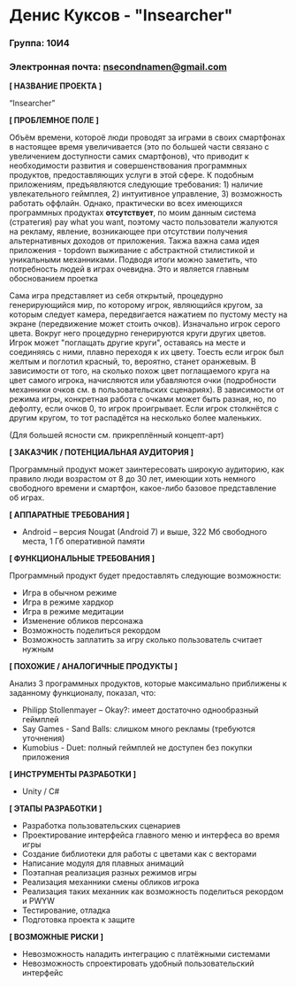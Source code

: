# Денис Куксов - "Insearcher"

### Группа: 10И4
### Электронная почта: nsecondnamen@gmail.com


**[ НАЗВАНИЕ ПРОЕКТА ]**

“Insearcher”

**[ ПРОБЛЕМНОЕ ПОЛЕ ]**

Объём времени, котороё люди проводят за играми в своих смартфонах в настоящее время увеличивается (это по большей части связано с увеличением доступности самих смартфонов), что приводит к необходимости развития и совершенствования программных продуктов, предоставляющих услуги в этой сфере. К подобным приложениям, предъявляются следующие требования: 1) наличие увлекательного геймплея, 2) интуитивное управление, 3) возможность работать оффлайн. Однако, практически во всех имеющихся программных продуктах **отсутствует**, по моим данным система (стратегия) pay what you want, поэтому часто пользователи жалуются на рекламу, явление, возникающее при отсутствии получения альтернативных доходов от приложения. Такжа важна сама идея приложения - topdown выживание с абстрактной стилистикой и уникальными механниками. Подводя итоги можно заметить, что потребность людей в играх очевидна. Это и является главным обоснованием проетка

Сама игра представляет из себя открытый, процедурно генерирующийся мир, по которому игрок, являющийся кругом, за которым следует камера, передвигается нажатием по пустому месту на экране (передвижение может стоить очков). Изначально игрок серого цвета. Вокруг него процедурно генерируются круги других цветов. Игрок может "поглащать другие круги", оставаясь на месте и соединяясь с ними, плавно переходя к их цвету. Тоесть если игрок был желтым и поглотил красный, то, вероятно, станет оранжевым. В зависимости от того, на сколько похож цвет поглащаемого круга на цвет самого игрока, начисляются или убавляются очки (подробности механники очков см. в пользовательских сценариях). В зависимости от режима игры, конкретная работа с очками может быть разная, но, по дефолту, если очков 0, то игрок проигрывает. Если игрок столкнётся с другим кругом, то тот распадётся на несколько более маленьких.

(Для большей ясности см. прикреплённый концепт-арт)

**[ ЗАКАЗЧИК / ПОТЕНЦИАЛЬНАЯ АУДИТОРИЯ ]**

Программный продукт может заинтересовать широкую аудиторию, как правило люди возрастом от 8 до 30 лет, имеющии хоть немного свободного времени и смартфон, какое-либо базовое представление об играх.

**[ АППАРАТНЫЕ ТРЕБОВАНИЯ ]**

* Android – версия Nougat (Android 7) и выше, 322 Мб свободного места, 1 Гб оперативной памяти

**[ ФУНКЦИОНАЛЬНЫЕ ТРЕБОВАНИЯ ]**

Программный продукт будет предоставлять следующие возможности:
* Игра в обычном режиме
* Игра в режиме хардкор
* Игра в режиме медитации
* Изменение обликов персонажа
* Возможность поделиться рекордом
* Возможность заплатить за игру сколько пользователь считает нужным

**[ ПОХОЖИЕ / АНАЛОГИЧНЫЕ ПРОДУКТЫ ]**

Анализ 3 программных продуктов, которые максимально приближены к заданному функционалу, показал, что:

* Philipp Stollenmayer – Okay?: имеет достаточно однообразный геймплей
*	Say Games - Sand Balls: слишком много рекламы (требуются уточнения)
* Kumobius - Duet:  полный геймплей не доступен без покупки приложения

**[ ИНСТРУМЕНТЫ РАЗРАБОТКИ ]**

*	Unity / C#

**[ ЭТАПЫ РАЗРАБОТКИ ]**

*	Разработка пользовательских сценариев
*	Проектирование интерфейса главного меню и интерфеса во время игры
*	Создание библиотеки для работы с цветами как с векторами
*	Написание модуля для плавных анимаций
*	Поэтапная реализация разных режимов игры
*	Реализация механники смены обликов игрока
*	Реализация таких механник как возможность поделиться рекордом и PWYW
*	Тестирование, отладка
*	Подготовка проекта к защите

**[ ВОЗМОЖНЫЕ РИСКИ ]**

*	Невозможность наладить интеграцию с платёжными системами
*	Невозможность спроектировать удобный пользовательский интерфейс
